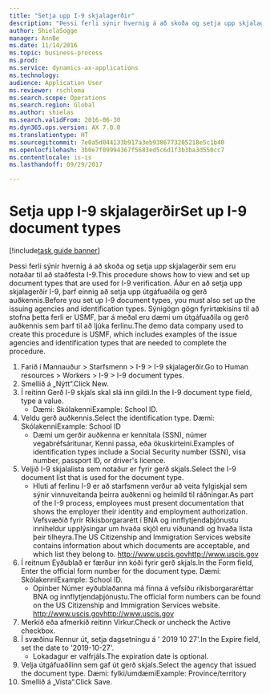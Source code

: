 ```yaml
--- 
title: "Setja upp I-9 skjalagerðir"
description: "Þessi ferli sýnir hvernig á að skoða og setja upp skjalagerðir sem eru notaðar til að staðfesta I-9."
author: ShielaSogge
manager: AnnBe
ms.date: 11/14/2016
ms.topic: business-process
ms.prod: 
ms.service: dynamics-ax-applications
ms.technology: 
audience: Application User
ms.reviewer: rschloma
ms.search.scope: Operations
ms.search.region: Global
ms.author: shielas
ms.search.validFrom: 2016-06-30
ms.dyn365.ops.version: AX 7.0.0
ms.translationtype: HT
ms.sourcegitcommit: 7e0a5d044133b917a3eb9386773205218e5c1b40
ms.openlocfilehash: 3b0e7f09994367f5683ed5c6d1f3b3ba3d550cc7
ms.contentlocale: is-is
ms.lasthandoff: 09/29/2017

---
```

# <a name="set-up-i-9-document-types"></a><span data-ttu-id="0de9b-103">Setja upp I-9 skjalagerðir</span><span class="sxs-lookup"><span data-stu-id="0de9b-103">Set up I-9 document types</span></span>

[!include[task guide banner](../../../includes/task-guide-banner.md)]

<span data-ttu-id="0de9b-104">Þessi ferli sýnir hvernig á að skoða og setja upp skjalagerðir sem eru notaðar til að staðfesta I-9.</span><span class="sxs-lookup"><span data-stu-id="0de9b-104">This procedure shows how to view and set up document types that are used for I-9 verification.</span></span> <span data-ttu-id="0de9b-105">Áður en að setja upp skjalagerðir I-9, þarf einnig að setja upp útgáfuaðila og gerð auðkennis.</span><span class="sxs-lookup"><span data-stu-id="0de9b-105">Before you set up I-9 document types, you must also set up the issuing agencies and identification types.</span></span> <span data-ttu-id="0de9b-106">Sýnigögn gögn fyrirtækisins til að stofna þetta ferli er USMF, þar á meðal eru dæmi um útgáfuaðila og gerð auðkennis sem þarf til að ljúka ferlinu.</span><span class="sxs-lookup"><span data-stu-id="0de9b-106">The demo data company used to create this procedure is USMF, which includes examples of the issue agencies and identification types that are needed to complete the procedure.</span></span>

1. <span data-ttu-id="0de9b-107">Farið í Mannauður > Starfsmenn > I-9 > I-9 skjalagerðir.</span><span class="sxs-lookup"><span data-stu-id="0de9b-107">Go to Human resources > Workers > I-9 > I-9 document types.</span></span>
2. <span data-ttu-id="0de9b-108">Smellið á „Nýtt“.</span><span class="sxs-lookup"><span data-stu-id="0de9b-108">Click New.</span></span>
3. <span data-ttu-id="0de9b-109">Í reitinn Gerð I-9 skjals skal slá inn gildi.</span><span class="sxs-lookup"><span data-stu-id="0de9b-109">In the I-9 document type field, type a value.</span></span>
    * <span data-ttu-id="0de9b-110">Dæmi: Skólakenni</span><span class="sxs-lookup"><span data-stu-id="0de9b-110">Example: School ID.</span></span>  
4. <span data-ttu-id="0de9b-111">Veldu gerð auðkennis.</span><span class="sxs-lookup"><span data-stu-id="0de9b-111">Select the identification type.</span></span>  <span data-ttu-id="0de9b-112">Dæmi: Skólakenni</span><span class="sxs-lookup"><span data-stu-id="0de9b-112">Example:  School ID</span></span>
    * <span data-ttu-id="0de9b-113">Dæmi um gerðir auðkenna er kennitala (SSN), númer vegabréfsáritunar, Kenni passa, eða ökuskírteini.</span><span class="sxs-lookup"><span data-stu-id="0de9b-113">Examples of identification types include a Social Security number (SSN), visa number, passport ID, or driver's licence.</span></span>  
5. <span data-ttu-id="0de9b-114">Veljið I-9 skjalalista sem notaður er fyrir gerð skjals.</span><span class="sxs-lookup"><span data-stu-id="0de9b-114">Select the I-9 document list that is used for the document type.</span></span>
    * <span data-ttu-id="0de9b-115">Hluti af ferlinu I-9 er að starfsmenn verður að veita fylgiskjal sem sýnir vinnuveitanda þeirra auðkenni og heimild til ráðningar.</span><span class="sxs-lookup"><span data-stu-id="0de9b-115">As part of the I-9 process, employees must present documentation that shows the employer their identity and employment authorization.</span></span> <span data-ttu-id="0de9b-116">Vefsvæðið fyrir Ríkisborgararétt í BNA og innflytjendaþjónustu inniheldur upplýsingar um hvaða skjöl eru viðunandi og hvaða lista þeir tilheyra.</span><span class="sxs-lookup"><span data-stu-id="0de9b-116">The US Citizenship and Immigration Services website contains information about which documents are acceptable, and which list they belong to.</span></span>  <span data-ttu-id="0de9b-117">http://www.uscis.gov</span><span class="sxs-lookup"><span data-stu-id="0de9b-117">http://www.uscis.gov</span></span>  
6. <span data-ttu-id="0de9b-118">Í reitnum Eyðublað er færður inn kóði fyrir gerð skjals.</span><span class="sxs-lookup"><span data-stu-id="0de9b-118">In the Form field, Enter the official form number for the document type.</span></span> <span data-ttu-id="0de9b-119">Dæmi: Skólakenni</span><span class="sxs-lookup"><span data-stu-id="0de9b-119">Example: School ID.</span></span>
    * <span data-ttu-id="0de9b-120">Opinber Númer eyðublaðanna má finna á vefsíðu ríkisborgararéttar BNA og innflytjendaþjónustu.</span><span class="sxs-lookup"><span data-stu-id="0de9b-120">The official form numbers can be found on the US Citizenship and Immigration Services website.</span></span>  <span data-ttu-id="0de9b-121">http://www.uscis.gov</span><span class="sxs-lookup"><span data-stu-id="0de9b-121">http://www.uscis.gov</span></span>  
7. <span data-ttu-id="0de9b-122">Merkið eða afmerkið reitinn Virkur.</span><span class="sxs-lookup"><span data-stu-id="0de9b-122">Check or uncheck the Active checkbox.</span></span>
8. <span data-ttu-id="0de9b-123">Í svæðinu Rennur út, setja dagsetningu á ' 2019 10 27'.</span><span class="sxs-lookup"><span data-stu-id="0de9b-123">In the Expire field, set the date to '2019-10-27'.</span></span>
    * <span data-ttu-id="0de9b-124">Lokadagur er valfrjáls.</span><span class="sxs-lookup"><span data-stu-id="0de9b-124">The expiration date is optional.</span></span>  
9. <span data-ttu-id="0de9b-125">Velja útgáfuaðilinn sem gaf út gerð skjals.</span><span class="sxs-lookup"><span data-stu-id="0de9b-125">Select the agency that issued the document type.</span></span> <span data-ttu-id="0de9b-126">Dæmi: fylki/umdæmi</span><span class="sxs-lookup"><span data-stu-id="0de9b-126">Example: Province/territory</span></span>
10. <span data-ttu-id="0de9b-127">Smellið á „Vista“.</span><span class="sxs-lookup"><span data-stu-id="0de9b-127">Click Save.</span></span>


